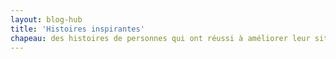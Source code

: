 ```yaml
---
layout: blog-hub
title: 'Histoires inspirantes'
chapeau: des histoires de personnes qui ont réussi à améliorer leur situation financière en mettant en pratique les conseils et les astuces sur notre blog.
---
```

